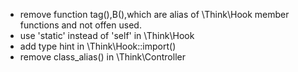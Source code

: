 * remove function tag(),B(),which are alias of \Think\Hook member functions and not offen used.
* use 'static' instead of 'self' in \Think\Hook
* add type hint in \Think\Hook::import()
* remove class_alias() in \Think\Controller